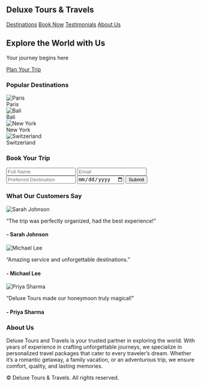 <!DOCTYPE html>
<html lang="en">
<head>
  <meta charset="UTF-8" />
  <meta name="viewport" content="width=device-width, initial-scale=1.0" />
  <title>Deluxe Tours & Travels</title>
  <script src="https://cdn.tailwindcss.com"></script>
</head>
<body class="font-sans text-gray-800">
  <!-- Navbar -->
  <nav class="flex justify-between items-center p-5 shadow-md bg-white sticky top-0 z-50">
    <h1 class="text-2xl font-bold text-blue-600">Deluxe Tours & Travels</h1>
    <div class="space-x-5 hidden md:flex">
      <a href="#destinations" class="hover:text-blue-500">Destinations</a>
      <a href="#booking" class="hover:text-blue-500">Book Now</a>
      <a href="#testimonials" class="hover:text-blue-500">Testimonials</a>
      <a href="#about" class="hover:text-blue-500">About Us</a>
    </div>
  </nav>

  <!-- Hero Section -->
  <section class="min-h-[70vh] flex items-center justify-center text-white text-center"
    style="background-image: url('https://source.unsplash.com/1600x600/?travel,adventure'); background-size: cover; background-position: center;">
    <div>
      <h2 class="text-5xl font-bold mb-4 drop-shadow-lg">Explore the World with Us</h2>
      <p class="text-lg mb-6 drop-shadow">Your journey begins here</p>
      <a href="#booking" class="bg-blue-600 text-white px-6 py-3 rounded-full shadow-lg hover:bg-blue-700">Plan Your Trip</a>
    </div>
  </section>

  <!-- Destinations -->
  <section id="destinations" class="py-12 px-6 bg-gray-50">
    <h3 class="text-3xl font-bold text-center mb-8">Popular Destinations</h3>
    <div class="grid sm:grid-cols-2 md:grid-cols-4 gap-6">
      <div class="shadow-lg rounded-2xl overflow-hidden bg-white">
        <img src="https://source.unsplash.com/600x400/?paris,travel" alt="Paris" class="h-48 w-full object-cover" />
        <div class="p-4 text-center font-semibold">Paris</div>
      </div>
      <div class="shadow-lg rounded-2xl overflow-hidden bg-white">
        <img src="https://source.unsplash.com/600x400/?bali,beach" alt="Bali" class="h-48 w-full object-cover" />
        <div class="p-4 text-center font-semibold">Bali</div>
      </div>
      <div class="shadow-lg rounded-2xl overflow-hidden bg-white">
        <img src="https://source.unsplash.com/600x400/?newyork,city" alt="New York" class="h-48 w-full object-cover" />
        <div class="p-4 text-center font-semibold">New York</div>
      </div>
      <div class="shadow-lg rounded-2xl overflow-hidden bg-white">
        <img src="https://source.unsplash.com/600x400/?switzerland,mountains" alt="Switzerland" class="h-48 w-full object-cover" />
        <div class="p-4 text-center font-semibold">Switzerland</div>
      </div>
    </div>
  </section>

  <!-- Booking Form -->
  <section id="booking" class="py-12 px-6">
    <h3 class="text-3xl font-bold text-center mb-8">Book Your Trip</h3>
    <form onsubmit="handleSubmit(event)" class="max-w-xl mx-auto bg-white p-8 shadow-lg rounded-2xl space-y-4">
      <input type="text" id="name" placeholder="Full Name" required class="w-full border p-3 rounded" />
      <input type="email" id="email" placeholder="Email" required class="w-full border p-3 rounded" />
      <input type="text" id="destination" placeholder="Preferred Destination" required class="w-full border p-3 rounded" />
      <input type="date" id="date" required class="w-full border p-3 rounded" />
      <button type="submit" class="w-full bg-blue-600 text-white py-3 rounded-lg hover:bg-blue-700">Submit</button>
    </form>
  </section>

  <!-- Testimonials -->
  <section id="testimonials" class="py-12 px-6 bg-gray-50">
    <h3 class="text-3xl font-bold text-center mb-8">What Our Customers Say</h3>
    <div class="grid md:grid-cols-3 gap-6">
      <div class="p-6 shadow-md rounded-2xl text-center bg-white">
        <img src="https://randomuser.me/api/portraits/women/44.jpg" alt="Sarah Johnson" class="w-16 h-16 rounded-full mx-auto mb-4" />
        <p class="italic mb-4">“The trip was perfectly organized, had the best experience!”</p>
        <h4 class="font-semibold">- Sarah Johnson</h4>
      </div>
      <div class="p-6 shadow-md rounded-2xl text-center bg-white">
        <img src="https://randomuser.me/api/portraits/men/32.jpg" alt="Michael Lee" class="w-16 h-16 rounded-full mx-auto mb-4" />
        <p class="italic mb-4">“Amazing service and unforgettable destinations.”</p>
        <h4 class="font-semibold">- Michael Lee</h4>
      </div>
      <div class="p-6 shadow-md rounded-2xl text-center bg-white">
        <img src="https://randomuser.me/api/portraits/women/68.jpg" alt="Priya Sharma" class="w-16 h-16 rounded-full mx-auto mb-4" />
        <p class="italic mb-4">“Deluxe Tours made our honeymoon truly magical!”</p>
        <h4 class="font-semibold">- Priya Sharma</h4>
      </div>
    </div>
  </section>

  <!-- About Us -->
  <section id="about" class="py-12 px-6">
    <h3 class="text-3xl font-bold text-center mb-8">About Us</h3>
    <div class="max-w-3xl mx-auto text-center text-lg leading-relaxed">
      <p>
        Deluxe Tours and Travels is your trusted partner in exploring the world. With years of experience in crafting unforgettable journeys, we specialize in personalized travel packages that cater to every traveler’s dream. Whether it’s a romantic getaway, a family vacation, or an adventurous trip, we ensure comfort, quality, and lasting memories.
      </p>
    </div>
  </section>

  <!-- Footer -->
  <footer class="bg-blue-600 text-white py-6 text-center">
    <p>© <span id="year"></span> Deluxe Tours & Travels. All rights reserved.</p>
  </footer>

  <script>
    document.getElementById("year").textContent = new Date().getFullYear();
    function handleSubmit(event) {
      event.preventDefault();
      alert("Booking submitted! We'll contact you soon.");
      document.querySelector("form").reset();
    }
  </script>
</body>
</html>

